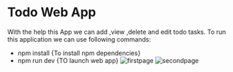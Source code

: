 # Todo Web App

With the help this App we can add ,view ,delete and edit todo tasks.
To run this application we can use following commands:

-  npm install {To install npm dependencies}
-  npm run dev {TO launch web app}
![firstpage](https://github.com/RajeevSingh62/Crud-Operation/assets/105496348/346f0cb8-6386-479d-8fe6-99ff08de2479)
![secondpage](https://github.com/RajeevSingh62/Crud-Operation/assets/105496348/a8c73371-8677-4c42-bd7b-3f18c3629803)


